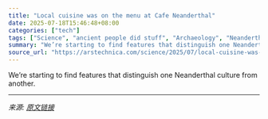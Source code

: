 ```yaml
---
title: "Local cuisine was on the menu at Cafe Neanderthal"
date: 2025-07-18T15:46:48+08:00
categories: ["tech"]
tags: ["Science", "ancient people did stuff", "Archaeology", "Neanderthals", "paleoarchaeology", "science"]
summary: "We’re starting to find features that distinguish one Neanderthal culture from another."
source_url: "https://arstechnica.com/science/2025/07/local-cuisine-was-on-the-menu-at-cafe-neanderthal/"
---
```


We’re starting to find features that distinguish one Neanderthal culture from another.

---

*来源: [原文链接](https://arstechnica.com/science/2025/07/local-cuisine-was-on-the-menu-at-cafe-neanderthal/)*
